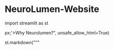 # NeuroLumen-Website

import streamlit as st

px;'>Why Neurolumen?</h2>", unsafe_allow_html=True)

































st.markdown("""
    <style>
        /* Define a specific light blue color */
        .custom-light-blue {
            background-color: #BFE6FF; /* Lighter shade of blue */
            padding: 20px;
            margin-bottom: 20px;
            border-radius: 10px; /* Rounded corners */
            border: 2px solid #ADD8E6; /* Border color */
        }

        /* Flex container to arrange sections horizontally */
        .flex-container {
            display: flex;
            justify-content: space-between;
        }

        /* Style for each individual section */
        .section {
            flex: 1;
            padding: 20px;
            margin: 0 10px; /* Add some spacing between sections */
        }

        /* Apply larger font size to headers */
        .section h2 {
            font-size: 36px;
            color: #1768AC; /* Adjust text color */
        }

        /* Apply larger font size to paragraph */
        .section p {
            font-size: 24px;
            color: black;
        }
    </style>
""", unsafe_allow_html=True)

st.markdown(
    """
    <div class="flex-container">
        <div class="custom-light-blue section">
            <h2>Diagnose</h2>
            <p>Our solution uses Low Field MRI and advanced ensemble learning techniques to provide Alzheimer's diagnoses.</p>
        </div>
        <div class="custom-light-blue section">
            <h2>Access</h2>
            <p>Experience the ease of diagnosis from the comfort of your home.</p>
        </div>
        <div class="custom-light-blue section">
            <h2>Impact</h2>
            <p>By enabling early intervention, we empower individuals and healthcare providers to manage Alzheimer's more effectively.</p>
        </div>
    </div>
    """,
    unsafe_allow_html=True
)









st.markdown("""
    <style>
        /* Define a specific light blue color */
        .custom-light-blue {
            background-color: #BFE6FF; /* Lighter shade of blue */
            padding: 20px;
            margin-bottom: 20px;
            border-radius: 10px; /* Rounded corners */
            border: 2px solid #ADD8E6; /* Border color */
        }

        /* Flex container to arrange sections horizontally */
        .flex-container {
            display: flex;
            justify-content: space-between;
            flex-wrap: wrap;
        }

        /* Style for each individual section */
        .section {
            flex: 1;
            padding: 20px;
            margin: 0 10px; /* Add some spacing between sections */
            max-width: 400px; /* Set maximum width for consistency */
        }

        /* Apply larger font size to headers */
        .section h2 {
            font-size: 36px;
            color: #1768AC; /* Adjust text color */
        }

        /* Apply larger font size to paragraph */
        .section p {
            font-size: 24px;
            color: black;
        }

        /* Team member name style */
        .team-name {
            font-size: 28px;
            font-weight: bold;
            margin-bottom: 10px;
        }
        
        /* Image style */
        .team-img {
            max-width: 100%;
            border-radius: 10px; /* Rounded corners for images */
            margin-bottom: 10px;
        }
    </style>
""", unsafe_allow_html=True)

st.markdown("<h2 style='text-align: center; color: #1768AC; font-size: 42px;'>Meet the Team</h2>", unsafe_allow_html=True)

# Creating a grid for images and descriptions
st.markdown(
    """
    <div class="flex-container">
        <div class="custom-light-blue section">
            <img class="team-img" src="https://i.postimg.cc/756wT6Y2/abigail-chiang.jpg" alt="Abigail Chiang">
            <h2 class="team-name">Abigail Chiang</h2>
            <p>Abby is a sophomore from Palos Verdes Peninsula High School, from the South Bay with a deep passion for the intersection of AI and technology. Alongside her work with Neurolumen, she aims to bridge the gap in STEM education and foster creativity and innovation for a brighter future.</p>
        </div>
        <div class="custom-light-blue section">
            <img class="team-img" src="https://i.postimg.cc/xJC9L1P7/kaashvi.jpg" alt="Kaashvi">
            <h2 class="team-name">Kaashvi Mittal</h2>
            <p>Kaashvi is a sophomore at Saint Francis High School, who is interested in artificial intelligence and computer science. As a leader of her school’s Girls Who Code Club, she teaches a variety of programming languages to other students through hands-on labs and coding activities...</p>
        </div>
        <!-- Add other team members here -->
    </div>
    """,
    unsafe_allow_html=True
)
































